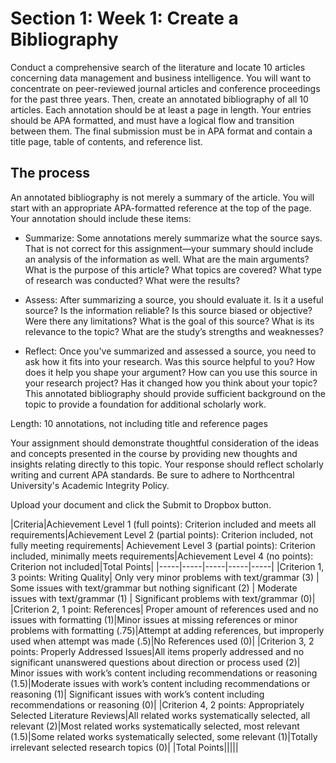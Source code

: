 # Section 1: Week 1: Create a Bibliography

Conduct a comprehensive search of the literature and locate 10 articles concerning data management and business intelligence. You will want to concentrate on peer-reviewed journal articles and conference proceedings for the past three years. Then, create an annotated bibliography of all 10 articles. Each annotation should be at least a page in length. Your entries should be APA formatted, and must have a logical flow and transition between them. The final submission must be in APA format and contain a title page, table of contents, and reference list.

## The process

An annotated bibliography is not merely a summary of the article.
You will start with an appropriate APA-formatted reference at the top of the page.
Your annotation should include these items:

* Summarize: Some annotations merely summarize what the source says. That is not correct for this assignment—your summary should include an analysis of the information as well. What are the main arguments? What is the purpose of this article? What topics are covered? What type of research was conducted? What were the results?

* Assess: After summarizing a source, you should evaluate it. Is it a useful source? Is the information reliable? Is this source biased or objective? Were there any limitations? What is the goal of this source? What is its relevance to the topic? What are the study’s strengths and weaknesses?

* Reflect: Once you've summarized and assessed a source, you need to ask how it fits into your research. Was this source helpful to you? How does it help you shape your argument? How can you use this source in your research project? Has it changed how you think about your topic?
This annotated bibliography should provide sufficient background on the topic to provide a foundation for additional scholarly work.

Length: 10 annotations, not including title and reference pages

Your assignment should demonstrate thoughtful consideration of the ideas and concepts presented in the course by providing new thoughts and insights relating directly to this topic. Your response should reflect scholarly writing and current APA standards. Be sure to adhere to Northcentral University's Academic Integrity Policy.

Upload your document and click the Submit to Dropbox button.

|Criteria|Achievement Level 1 (full points): Criterion included and meets all requirements|Achievement Level 2 (partial points): Criterion included, not fully meeting requirements| Achievement Level 3 (partial points): Criterion included, minimally meets requirements|Achievement Level 4 (no points): Criterion not included|Total Points|
|-----|-----|-----|-----|-----|
|Criterion 1, 3 points: Writing Quality| Only very minor problems with text/grammar (3) | Some issues with text/grammar but nothing significant (2) | Moderate issues with text/grammar (1) | Significant problems with text/grammar (0)|
|Criterion 2, 1 point: References| Proper amount of references used and no issues with formatting (1)|Minor issues at missing references or minor problems with formatting (.75)|Attempt at adding references, but improperly used when attempt was made (.5)|No References used (0)|
|Criterion 3, 2 points: Properly Addressed Issues|All items properly addressed and no significant unanswered questions about direction or process used (2)| Minor issues with work’s content including recommendations or reasoning (1.5)|Moderate issues with work’s content including recommendations or reasoning (1)| Significant issues with work’s content including recommendations or reasoning (0)|
|Criterion 4, 2 points: Appropriately Selected Literature Reviews|All related works systematically selected, all relevant (2)|Most related works systematically selected, most relevant (1.5)|Some related works systematically selected, some relevant (1)|Totally irrelevant selected research topics (0)|
|Total Points|||||

